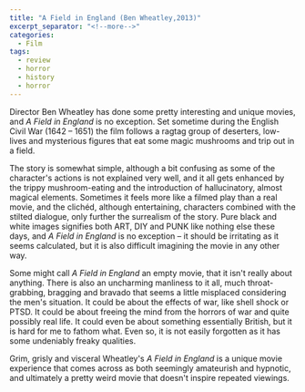 ```yaml
---
title: "A Field in England (Ben Wheatley,2013)"
excerpt_separator: "<!--more-->"
categories:
  - Film
tags:
  - review
  - horror
  - history
  - horror
---
```


Director Ben Wheatley has done some pretty interesting and unique movies, and *A Field in England* is no exception. Set sometime during the English Civil War (1642 – 1651) the film follows a ragtag group of deserters, low-lives and mysterious figures that eat some magic mushrooms and trip out in a field.

<!--more-->

The story is somewhat simple, although a bit confusing as some of the character's actions is not explained very well, and it all gets enhanced by the trippy mushroom-eating and the introduction of hallucinatory, almost magical elements. Sometimes it feels more like a filmed play than a real movie, and the clichéd, although entertaining, characters combined with the stilted dialogue, only further the surrealism of the story. Pure black and white images signifies both ART, DIY and PUNK like nothing else these days, and *A Field in England* is no exception – it should be irritating as it seems calculated, but it is also difficult imagining the movie in any other way.

Some might call *A Field in England* an empty movie, that it isn't really about anything. There is also an uncharming manliness to it all, much throat-grabbing, bragging and bravado that seems a little misplaced considering the men's situation. It could be about the effects of war, like shell shock or PTSD. It could be about freeing the mind from the horrors of war and quite possibly real life. It could even be about something essentially British, but it is hard for me to fathom what. Even so, it is not easily forgotten as it has some undeniably freaky qualities.

Grim, grisly and visceral Wheatley's *A Field in England* is a unique movie experience that comes across as both seemingly amateurish and hypnotic, and ultimately a pretty weird movie that doesn't inspire repeated viewings.